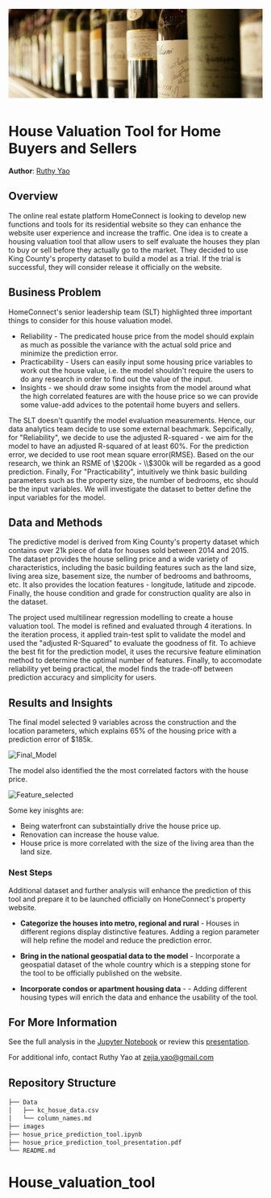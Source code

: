 ![front_image](./images/front_image.PNG)

# House Valuation Tool for Home Buyers and Sellers

**Author**: [Ruthy Yao](mailto:zejia.yao@gmail.com)

## Overview

The online real estate platform HomeConnect is looking to develop new functions and tools for its residential website so they can enhance the website user experience and increase the traffic. One idea is to create a housing valuation tool that allow users to self evaluate the houses they plan to buy or sell before they actually go to the market. They decided to use King County's property dataset to build a model as a trial. If the trial is successful, they will consider release it officially on the website. 

## Business Problem
HomeConnect's senior leadership team (SLT) highlighted three important things to consider for this house valuation model.  

* Reliability - The predicated house price from the model should explain as much as possible the variance with the actual sold price and minimize the prediction error. 
* Practicability - Users can easily input some housing price variables to work out the house value, i.e. the model shouldn't require the users to do any research in order to find out the value of the input.
* Insights - we should draw some insights from the model around what the high correlated features are with the house price so we can provide some value-add advices to the potentail home buyers and sellers.

The SLT doesn't quantify the model evaluation measurements. Hence, our data analytics team decide to use some external beachmark. Sepcifically, for "Reliability", we decide to use the adjusted R-squared - we aim for the model to have an adjusted R-squared of at least 60%. For the prediction error, we decided to use root mean square error(RMSE). Based on the our research, we think an RSME of \\$200k - \\$300k will be regarded as a good prediction.  Finally, For "Practicability", intuitively we think basic building parameters such as the property size, the number of bedrooms, etc should be the input variables. We will investigate the dataset to better define the input variables for the model. 

## Data and Methods

The predictive model is derived from King County's property dataset which contains over 21k piece of data for houses sold between 2014 and 2015. The dataset provides the house selling price and a wide variety of characteristics, including the basic building features such as the land size, living area size, basement size, the number of bedrooms and bathrooms, etc. It also provides the location features - longitude, latitude and zipcode. Finally, the house condition and grade for construction quality are also in the dataset.  

The project used multilinear regression modelling to create a house valuation tool. The model is refined and evaluated through 4 iterations. In the iteration process, it applied train-test split to validate the model and used the "adjusted R-Squared" to evaluate the goodness of fit. To achieve the best fit for the prediction model, it uses the recursive feature elimination method to determine the optimal number of features. Finally, to accomodate reliability yet being practical, the model finds the trade-off between prediction accuracy and simplicity for users.  

## Results and Insights

The final model selected 9 variables across the construction and the location parameters, which explains 65% of the housing price with a prediction error of $185k.

![Final_Model](./images/Final_Model.png)

The model also identified the the most correlated factors with the house price. 


![Feature_selected](./images/Feature_selected.png)

Some key inisghts are:

* Being waterfront can substaintially drive the house price up.
* Renovation can increase the house value.
* House price is more correlated with the size of the living area than the land size.
 

### Nest Steps
Additional dataset and further analysis will enhance the prediction of this tool and prepare it to be launched officially on HoneConnect's property website.

- **Categorize the houses into metro, regional and rural** - Houses in different regions display distinctive features. Adding a region parameter will help refine the model and reduce the prediction error.

- **Bring in the national geospatial data to the model** - Incorporate a geospatial dataset of the whole country which is a stepping stone for the tool to be officially published on the website.  

- **Incorporate condos or apartment housing data** - - Adding different housing types will enrich the data and enhance the usability of the tool.

## For More Information

See the full analysis in the [Jupyter Notebook](./house_price_prediction_tool.ipynb) or review this [presentation](./house_price_prediction_tool_presentation.pdf).

For additional info, contact Ruthy Yao at [zejia.yao@gmail.com](mailto:zejia.yao@gmail.com)

## Repository Structure

```
├── Data
│   ├── kc_hosue_data.csv
│   └── column_names.md
├── images
├── hosue_price_prediction_tool.ipynb 
├── hosue_price_prediction_tool_presentation.pdf
└── README.md
```
# House_valuation_tool
